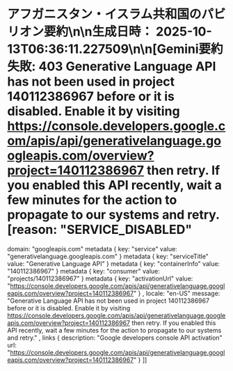 # アフガニスタン・イスラム共和国のパビリオン要約\n\n**生成日時：** 2025-10-13T06:36:11.227509\n\n[Gemini要約失敗: 403 Generative Language API has not been used in project 140112386967 before or it is disabled. Enable it by visiting https://console.developers.google.com/apis/api/generativelanguage.googleapis.com/overview?project=140112386967 then retry. If you enabled this API recently, wait a few minutes for the action to propagate to our systems and retry. [reason: "SERVICE_DISABLED"
domain: "googleapis.com"
metadata {
  key: "service"
  value: "generativelanguage.googleapis.com"
}
metadata {
  key: "serviceTitle"
  value: "Generative Language API"
}
metadata {
  key: "containerInfo"
  value: "140112386967"
}
metadata {
  key: "consumer"
  value: "projects/140112386967"
}
metadata {
  key: "activationUrl"
  value: "https://console.developers.google.com/apis/api/generativelanguage.googleapis.com/overview?project=140112386967"
}
, locale: "en-US"
message: "Generative Language API has not been used in project 140112386967 before or it is disabled. Enable it by visiting https://console.developers.google.com/apis/api/generativelanguage.googleapis.com/overview?project=140112386967 then retry. If you enabled this API recently, wait a few minutes for the action to propagate to our systems and retry."
, links {
  description: "Google developers console API activation"
  url: "https://console.developers.google.com/apis/api/generativelanguage.googleapis.com/overview?project=140112386967"
}
]]